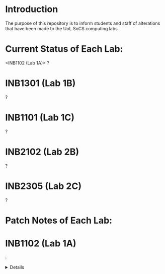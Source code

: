 # Introduction
The purpose of this repository is to inform students and staff of alterations that have been made to the UoL SoCS computing labs.

# Current Status of Each Lab:
<INB1102 (Lab 1A)>
?

# INB1301 (Lab 1B)
?

# INB1101 (Lab 1C)
?

# INB2102 (Lab 2B)
?

# INB2305 (Lab 2C)
?

# Patch Notes of Each Lab:
# INB1102 (Lab 1A)
<Date> : <Details>
<Date> : <Details>

# INB1301 (Lab 1B)
<Date> : <Details>
<Date> : <Details>

# INB1101 (Lab 1C)
<Date> : <Details>
<Date> : <Details>

# INB2102 (Lab 2B)
<Date> : <Details>
<Date> : <Details>

# INB2305 (Lab 2C)
<Date> : <Details>
<Date> : <Details>
